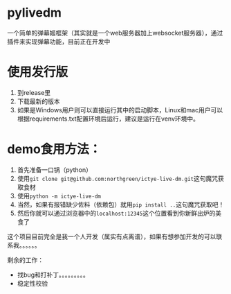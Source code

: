 # pylivedm

一个简单的弹幕姬框架（其实就是一个web服务器加上websocket服务器），通过插件来实现弹幕功能，目前正在开发中

# 使用发行版
1. 到release里
2. 下载最新的版本
3. 如果是Windows用户则可以直接运行其中的启动脚本，Linux和mac用户可以根据requirements.txt配置环境后运行，建议是运行在venv环境中。

# demo食用方法：
1. 首先准备一口锅（python）
2. 使用`git clone git@github.com:northgreen/ictye-live-dm.git`这句魔咒获取食材
3. 使用`python -m ictye-live-dm`
4. 当然，如果有报错缺少佐料（依赖包）就用`pip install ..`这句魔咒获取吧！
5. 然后你就可以通过浏览器中的`localhost:12345`这个位置看到你新鲜出炉的美食了

这个项目目前完全是我一个人开发（属实有点离谱），如果有想参加开发的可以联系我。。。。。。

剩余的工作：
- 找bug和打补丁。。。。。。。。。
- 稳定性校验
